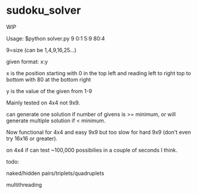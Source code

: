 # sudoku_solver
WIP

Usage:
$python solver.py 9 0:1 5:9 80:4

9=size (can be 1,4,9,16,25...)

given format: x:y

x is the position starting with 0 in the top left and reading left to right top to bottom with 80 at the bottom right

y is the value of the given from 1-9

Mainly tested on 4x4 not 9x9.

can generate one solution if number of givens is >= minimum, or will generate multiple solution if < minimum.

Now functional for 4x4 and easy 9x9 but too slow for hard 9x9 (don't even try 16x16 or greater).

on 4x4 if can test ~100,000 possibilies in a couple of seconds I think.


todo:

naked/hidden pairs/triplets/quadruplets

multithreading
